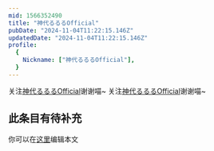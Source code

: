 ```yaml
---
mid: 1566352490
title: "神代るるるOfficial"
pubDate: "2024-11-04T11:22:15.146Z"
updatedDate: "2024-11-04T11:22:15.146Z"
profile:
  {
    Nickname: ["神代るるるOfficial"],
  }
---
```


关注[神代るるるOfficial](https://space.bilibili.com/1566352490)谢谢喵~ 关注[神代るるるOfficial](https://space.bilibili.com/1566352490)谢谢喵~

## 此条目有待补充
你可以在[这里](https://github.com/Yuhanawa/VTuber.ICU/edit/master/src/content/v/神代るるるOfficial/index.md)编辑本文
